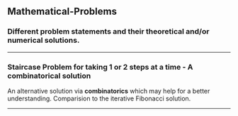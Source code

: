 ## Mathematical-Problems
### Different problem statements and their theoretical and/or numerical solutions.

---
### **Staircase Problem for taking 1 or 2 steps at a time - A combinatorical solution**

An alternative solution via **combinatorics** which may help for a better understanding. Comparision to the iterative Fibonacci solution.

---